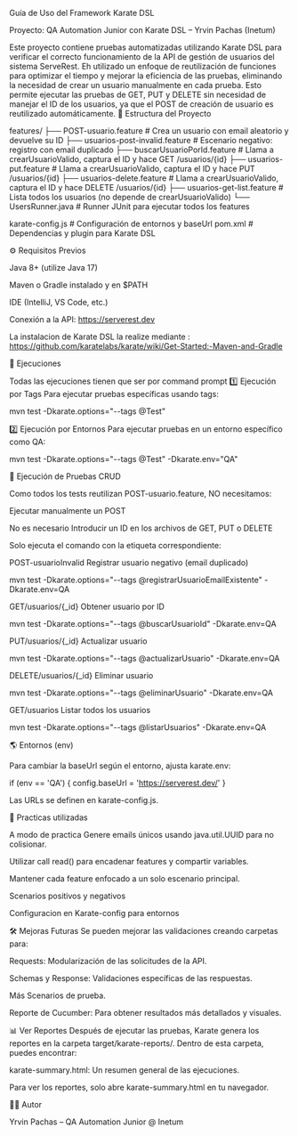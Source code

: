 Guía de Uso del Framework Karate DSL

Proyecto: QA Automation Junior con Karate DSL – Yrvin Pachas (Inetum)

Este proyecto contiene pruebas automatizadas utilizando Karate DSL para verificar el correcto funcionamiento de la API de gestión de usuarios del sistema ServeRest. 
Eh utilizado un enfoque de reutilización de funciones para optimizar el tiempo y mejorar la eficiencia de las pruebas, eliminando la necesidad de crear un usuario manualmente en cada prueba. 
Esto permite ejecutar las pruebas de GET, PUT y DELETE sin necesidad de manejar el ID de los usuarios, ya que el POST de creación de usuario es reutilizado automáticamente.
📁 Estructura del Proyecto

features/
├── POST-usuario.feature      # Crea un usuario con email aleatorio y devuelve su ID
├── usuarios-post-invalid.feature   # Escenario negativo: registro con email duplicado
├── buscarUsuarioPorId.feature      # Llama a crearUsuarioValido, captura el ID y hace GET /usuarios/{id}
├── usuarios-put.feature            # Llama a crearUsuarioValido, captura el ID y hace PUT /usuarios/{id}
├── usuarios-delete.feature         # Llama a crearUsuarioValido, captura el ID y hace DELETE /usuarios/{id}
├── usuarios-get-list.feature       # Lista todos los usuarios (no depende de crearUsuarioValido)
└── UsersRunner.java                # Runner JUnit para ejecutar todos los features

karate-config.js                    # Configuración de entornos y baseUrl
pom.xml                             # Dependencias y plugin para Karate DSL

⚙️ Requisitos Previos

Java 8+ (utilize  Java 17)

Maven  o Gradle  instalado y en $PATH

IDE (IntelliJ, VS Code, etc.)

Conexión a la API: https://serverest.dev


La instalacion de Karate DSL la realize mediante :
https://github.com/karatelabs/karate/wiki/Get-Started:-Maven-and-Gradle


🧪 Ejecuciones

Todas las ejecuciones tienen que ser por command prompt
1️⃣ Ejecución por Tags
Para ejecutar pruebas específicas usando tags:

mvn test -Dkarate.options="--tags @Test"

2️⃣ Ejecución por Entornos
Para ejecutar pruebas en un entorno específico como QA:


mvn test -Dkarate.options="--tags @Test" -Dkarate.env="QA"


🧪 Ejecución de Pruebas CRUD

Como todos los tests reutilizan POST-usuario.feature, NO necesitamos:

Ejecutar manualmente un POST

No es necesario Introducir un ID en los archivos de GET, PUT o DELETE

Solo ejecuta el comando con la etiqueta correspondiente:

POST-usuarioInvalid
Registrar usuario negativo (email duplicado)

mvn test -Dkarate.options="--tags @registrarUsuarioEmailExistente" -Dkarate.env=QA

GET/usuarios/{_id}
Obtener usuario por ID

mvn test -Dkarate.options="--tags @buscarUsuarioId" -Dkarate.env=QA

PUT/usuarios/{_id}
Actualizar usuario

mvn test -Dkarate.options="--tags @actualizarUsuario" -Dkarate.env=QA

DELETE/usuarios/{_id}
Eliminar usuario

mvn test -Dkarate.options="--tags @eliminarUsuario" -Dkarate.env=QA

GET/usuarios
Listar todos los usuarios

mvn test -Dkarate.options="--tags @listarUsuarios" -Dkarate.env=QA

🌎 Entornos (env)

Para cambiar la baseUrl según el entorno, ajusta karate.env:

if (env == 'QA') {
config.baseUrl = 'https://serverest.dev/'
}

Las URLs se definen en karate-config.js.

🎯 Practicas utilizadas

A modo de practica Genere emails únicos usando java.util.UUID para no colisionar.

Utilizar call read() para encadenar features y compartir variables.

Mantener cada feature enfocado a un solo escenario principal.

Scenarios positivos y negativos 

Configuracion en Karate-config para entornos 

🛠 Mejoras Futuras
Se pueden mejorar las validaciones creando carpetas para:

Requests: Modularización de las solicitudes de la API.

Schemas y Response: Validaciones específicas de las respuestas.

Más Scenarios de prueba.

Reporte de Cucumber: Para obtener resultados más detallados y visuales.

📊 Ver Reportes
Después de ejecutar las pruebas, Karate genera los reportes en la carpeta target/karate-reports/. Dentro de esta carpeta, puedes encontrar:

karate-summary.html: Un resumen general de las ejecuciones.


Para ver los reportes, solo abre karate-summary.html  en tu navegador.

🙋‍♂️ Autor

Yrvin Pachas – QA Automation Junior @ Inetum



